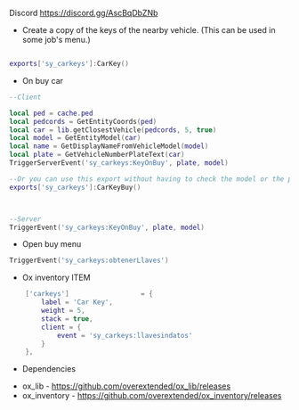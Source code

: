 
Discord  https://discord.gg/AscBqDbZNb



* Create a copy of the keys of the nearby vehicle. (This can be used in some job's menu.)
```LUA

exports['sy_carkeys']:CarKey() 

```
* On buy car
```LUA
--Client

local ped = cache.ped
local pedcords = GetEntityCoords(ped)
local car = lib.getClosestVehicle(pedcords, 5, true)
local model = GetEntityModel(car)
local name = GetDisplayNameFromVehicleModel(model)
local plate = GetVehicleNumberPlateText(car)
TriggerServerEvent('sy_carkeys:KeyOnBuy', plate, model) 

--Or you can use this export without having to check the model or the plate.
exports['sy_carkeys']:CarKeyBuy() 



--Server
TriggerEvent('sy_carkeys:KeyOnBuy', plate, model)

```
* Open buy menu 
```LUA
TriggerEvent('sy_carkeys:obtenerLlaves')
```
* Ox inventory ITEM
```LUA
	['carkeys']                  = {
		label = 'Car Key',
		weight = 5,
		stack = true,
		client = {
			event = 'sy_carkeys:llavesindatos'
		}
	},
 ```

 * Dependencies
 - ox_lib  -  https://github.com/overextended/ox_lib/releases  
 - ox_inventory  -  https://github.com/overextended/ox_inventory/releases  
